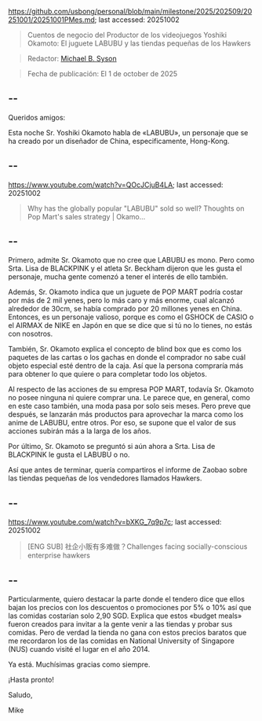 https://github.com/usbong/personal/blob/main/milestone/2025/202509/20251001/20251001PMes.md; last accessed: 20251002

> Cuentos de negocio del Productor de los videojuegos Yoshiki Okamoto: El juguete LABUBU y las tiendas pequeñas de los Hawkers

> Redactor: [Michael B. Syson](https://www.linkedin.com/in/michaelsyson/)

> Fecha de publicación: El 1 de october de 2025

## --

Queridos amigos:

Esta noche Sr. Yoshiki Okamoto habla de «LABUBU», un personaje que se ha creado por un diseñador de China, especificamente, Hong-Kong.

## --

https://www.youtube.com/watch?v=QOcJCjuB4LA; last accessed: 20251002

> Why has the globally popular "LABUBU" sold so well? Thoughts on Pop Mart's sales strategy | Okamo...

## --

Primero, admite Sr. Okamoto que no cree que LABUBU es mono. Pero como Srta. Lisa de BLACKPINK y el atleta Sr. Beckham dijeron que les gusta el personaje, mucha gente comenzó a tener el interés de ello también.

Además, Sr. Okamoto indica que un juguete de POP MART podría costar por más de 2 mil yenes, pero lo más caro y más enorme, cual alcanzó alrededor de 30cm, se había comprado por 20 millones yenes en China. Entonces, es un personaje valioso, porque es como el GSHOCK de CASIO o el AIRMAX de NIKE en Japón en que se dice que si tú no lo tienes, no estás con nosotros.

También, Sr. Okamoto explica el concepto de blind box que es como los paquetes de las cartas o los gachas en donde el comprador no sabe cuál objeto especial esté dentro de la caja. Así que la persona compraría más para obtener lo que quiere o para completar todo los objetos.

Al respecto de las acciones de su empresa POP MART, todavía Sr. Okamoto no posee ninguna ni quiere comprar una. Le parece que, en general, como en este caso también, una moda pasa por solo seis meses. Pero preve que después, se lanzarán más productos para aprovechar la marca como los anime de LABUBU, entre otros. Por eso, se supone que el valor de sus acciones subirán más a la larga de los años. 

Por último, Sr. Okamoto se preguntó si aún ahora a Srta. Lisa de BLACKPINK le gusta el LABUBU o no.

Así que antes de terminar, quería compartiros el informe de Zaobao sobre las tiendas pequeñas de los vendedores llamados Hawkers. 

## --

https://www.youtube.com/watch?v=bXKG_7q9p7c; last accessed: 20251002

> [ENG SUB] 社企小贩有多难做？Challenges facing socially-conscious enterprise hawkers 

## --

Particularmente, quiero destacar la parte donde el tendero dice que ellos bajan los precios con los descuentos o promociones por 5% o 10% así que las comidas costarían solo 2,90 SGD. Explica que estos «budget meals» fueron creados para invitar a la gente venir a las tiendas y probar sus comidas. Pero de verdad la tienda no gana con estos precios baratos que me recordaron los de las comidas en National University of Singapore (NUS) cuando visité el lugar en el año 2014.  

Ya está. Muchísimas gracias como siempre.

¡Hasta pronto!

Saludo,

Mike
